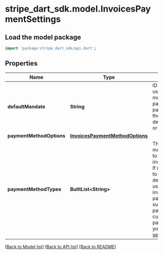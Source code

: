# stripe_dart_sdk.model.InvoicesPaymentSettings

## Load the model package
```dart
import 'package:stripe_dart_sdk/api.dart';
```

## Properties
Name | Type | Description | Notes
------------ | ------------- | ------------- | -------------
**defaultMandate** | **String** | ID of the mandate to be used for this invoice. It must correspond to the payment method used to pay the invoice, including the invoice's default_payment_method or default_source, if set. | [optional] 
**paymentMethodOptions** | [**InvoicesPaymentMethodOptions**](InvoicesPaymentMethodOptions.md) |  | [optional] 
**paymentMethodTypes** | **BuiltList&lt;String&gt;** | The list of payment method types (e.g. card) to provide to the invoice’s PaymentIntent. If not set, Stripe attempts to automatically determine the types to use by looking at the invoice’s default payment method, the subscription’s default payment method, the customer’s default payment method, and your [invoice template settings](https://dashboard.stripe.com/settings/billing/invoice). | [optional] 

[[Back to Model list]](../README.md#documentation-for-models) [[Back to API list]](../README.md#documentation-for-api-endpoints) [[Back to README]](../README.md)


